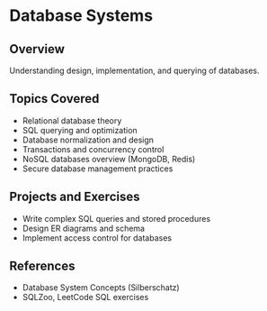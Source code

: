 # Database Systems

## Overview
Understanding design, implementation, and querying of databases.

## Topics Covered
- Relational database theory
- SQL querying and optimization
- Database normalization and design
- Transactions and concurrency control
- NoSQL databases overview (MongoDB, Redis)
- Secure database management practices

## Projects and Exercises
- Write complex SQL queries and stored procedures
- Design ER diagrams and schema
- Implement access control for databases

## References
- Database System Concepts (Silberschatz)
- SQLZoo, LeetCode SQL exercises
